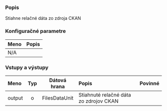 ### Popis

Stiahne relačné dáta zo zdroja CKAN

### Konfiguračné parametre

| Meno | Popis |
|:----|:----|
|N/A||

### Vstupy a výstupy ###

|Meno |Typ | Dátová hrana | Popis | Povinné |
|:--------|:------:|:------:|:-------------|:---------------------:|
|output |o| FilesDataUnit | Stiahnuté relačné dáta zo zdrojov CKAN ||